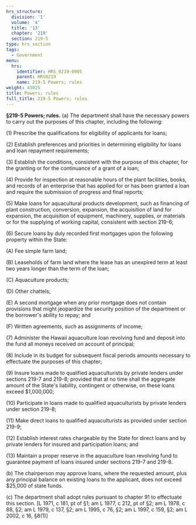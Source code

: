 ```yaml
---
hrs_structure:
  division: '1'
  volume: '4'
  title: '13'
  chapter: '219'
  section: 219-5
type: hrs_section
tags:
  - Government
menu:
  hrs:
    identifier: HRS_0219-0005
    parent: HRS0219
    name: 219-5 Powers; rules
weight: 43025
title: Powers; rules
full_title: 219-5 Powers; rules
---
```

**§219-5 Powers; rules.** (a) The department shall have the necessary powers to carry out the purposes of this chapter, including the following:

(1) Prescribe the qualifications for eligibility of applicants for loans;

(2) Establish preferences and priorities in determining eligibility for loans and loan repayment requirements;

(3) Establish the conditions, consistent with the purpose of this chapter, for the granting or for the continuance of a grant of a loan;

(4) Provide for inspection at reasonable hours of the plant facilities, books, and records of an enterprise that has applied for or has been granted a loan and require the submission of progress and final reports;

(5) Make loans for aquacultural products development, such as financing of plant construction, conversion, expansion, the acquisition of land for expansion, the acquisition of equipment, machinery, supplies, or materials or for the supplying of working capital, consistent with section 219-6;

(6) Secure loans by duly recorded first mortgages upon the following property within the State:

(A) Fee simple farm land;

(B) Leaseholds of farm land where the lease has an unexpired term at least two years longer than the term of the loan;

(C) Aquaculture products;

(D) Other chattels;

(E) A second mortgage when any prior mortgage does not contain provisions that might jeopardize the security position of the department or the borrower's ability to repay; and

(F) Written agreements, such as assignments of income;

(7) Administer the Hawaii aquaculture loan revolving fund and deposit into the fund all moneys received on account of principal;

(8) Include in its budget for subsequent fiscal periods amounts necessary to effectuate the purposes of this chapter;

(9) Insure loans made to qualified aquaculturists by private lenders under sections 219-7 and 219-8; provided that at no time shall the aggregate amount of the State's liability, contingent or otherwise, on these loans exceed $1,000,000;

(10) Participate in loans made to qualified aquaculturists by private lenders under section 219-8;

(11) Make direct loans to qualified aquaculturists as provided under section 219-9;

(12) Establish interest rates chargeable by the State for direct loans and by private lenders for insured and participation loans; and

(13) Maintain a proper reserve in the aquaculture loan revolving fund to guarantee payment of loans insured under sections 219-7 and 219-8.

(b) The chairperson may approve loans, where the requested amount, plus any principal balance on existing loans to the applicant, does not exceed $25,000 of state funds.

(c) The department shall adopt rules pursuant to chapter 91 to effectuate this section. [L 1971, c 181, pt of §1; am L 1977, c 212, pt of §2; am L 1978, c 88, §2; am L 1979, c 137, §2; am L 1995, c 76, §2; am L 1997, c 159, §2; am L 2002, c 16, §8(1)]